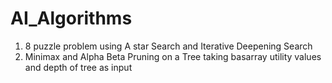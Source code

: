 # AI_Algorithms
1) 8 puzzle problem using A star Search and Iterative Deepening Search
2) Minimax and Alpha Beta Pruning on a Tree taking basarray utility values and depth of tree as input
